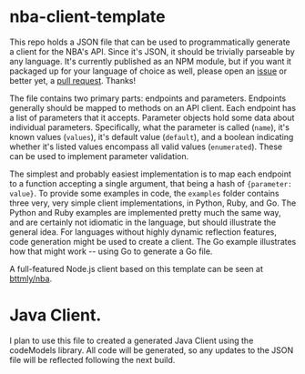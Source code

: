 # nba-client-template

This repo holds a JSON file that can be used to programmatically generate a client for the NBA's API. Since it's JSON, it should be trivially parseable by any language. It's currently published as an NPM module, but if you want it packaged up for your language of choice as well, please open an [issue](https://github.com/bttmly/nba-client-template/issues) or better yet, a [pull request](https://github.com/bttmly/nba-client-template/pulls). Thanks!

The file contains two primary parts: endpoints and parameters. Endpoints generally should be mapped to methods on an API client. Each endpoint has a list of parameters that it accepts. Parameter objects hold some data about individual parameters. Specifically, what the parameter is called (`name`), it's known values (`values`), it's default value (`default`), and a boolean indicating whether it's listed values encompass all valid values (`enumerated`). These can be used to implement parameter validation.

The simplest and probably easiest implementation is to map each endpoint to a function accepting a single argument, that being a hash of `{parameter: value}`. To provide some examples in code, the `examples` folder contains three very, very simple client implementations, in Python, Ruby, and Go. The Python and Ruby examples are implemented pretty much the same way, and are certainly not idiomatic in the language, but should illustrate the general idea. For languages without highly dynamic reflection features, code generation might be used to create a client. The Go example illustrates how that might work -- using Go to generate a Go file.

A full-featured Node.js client based on this template can be seen at [bttmly/nba](https://github.com/bttmly/nba).

# Java Client.

I plan to use this file to created a generated Java Client using the codeModels library. All code will be generated, so any updates to the JSON file will be reflected following the next build.
